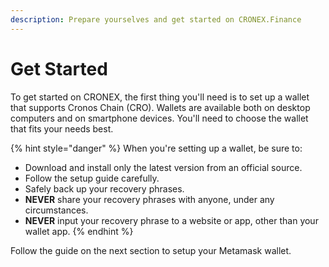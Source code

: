 ```yaml
---
description: Prepare yourselves and get started on CRONEX.Finance
---
```


# Get Started

To get started on CRONEX, the first thing you'll need is to set up a wallet that supports Cronos Chain (CRO). Wallets are available both on desktop computers and on smartphone devices. You'll need to choose the wallet that fits your needs best.

{% hint style="danger" %}
When you're setting up a wallet, be sure to:

* Download and install only the latest version from an official source.
* Follow the setup guide carefully.
* Safely back up your recovery phrases.
* **NEVER** share your recovery phrases with anyone, under any circumstances.
* **NEVER** input your recovery phrase to a website or app, other than your wallet app.
{% endhint %}

Follow the guide on the next section to setup your Metamask wallet.
